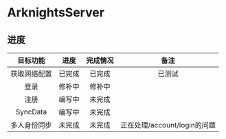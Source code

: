 # ArknightsServer
## 进度

| 目标功能 | 进度 | 完成情况 | 备注 |
|:---:|:---:|:---:|:---:|
| 获取网络配置 | 已完成 | 已完成 | 已测试 |
| 登录 | 修补中 | 修补中 |  |
| 注册 | 编写中 | 未完成 |  |
| SyncData | 编写中 | 未完成 |  |
| 多人身份同步 | 未完成 | 未完成 | 正在处理/account/login的问题 |
